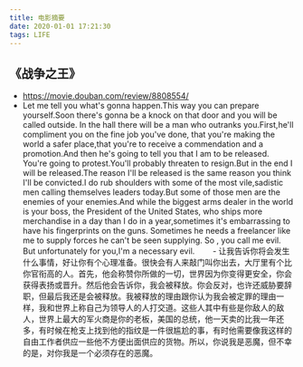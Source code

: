 ```yaml
---
title: 电影摘要
date: 2020-01-01 17:21:30
tags: LIFE
---
```


## 《战争之王》
+ <https://movie.douban.com/review/8808554/>
+ Let me tell you what's gonna happen.This way you can prepare yourself.Soon there's gonna be a knock on that door and you will be called outside. In the hall there will be a man who outranks you.First,he'll compliment you on the fine job you've done, that you're making the world a safer place,that you're to receive a commendation and a promotion.And then he's going to tell you that I am to be released. You're going to protest.You'll probably threaten to resign.But in the end I will be released.The reason I'll be released is the same reason you think I'll be convicted.I do rub shoulders with some of the most vile,sadistic men calling themselves leaders today.But some of those men are the enemies of your enemies.And while the biggest arms dealer in the world is your boss, the President of the United States, who ships more merchandise in a day than I do in a year,sometimes it's embarrassing to have his fingerprints on the guns. Sometimes he needs a freelancer like me to supply forces he can't be seen supplying. So , you call me evil. But unfortunately for you,I'm a necessary evil.
　　- 让我告诉你将会发生什么事情，好让你有个心理准备。很快会有人来敲门叫你出去，大厅里有个比你官衔高的人。首先，他会称赞你所做的一切，世界因为你变得更安全，你会获得表扬或晋升。然后他会告诉你，我会被释放。你会反对，也许还威胁要辞职，但最后我还是会被释放。我被释放的理由跟你认为我会被定罪的理由一样，我和世界上称自己为领导人的人打交道。这些人其中有些是你敌人的敌人，世界上最大的军火商是你的老板，美国的总统，他一天卖的比我一年还多，有时候在枪支上找到他的指纹是一件很尴尬的事，有时他需要像我这样的自由工作者供应一些他不方便出面供应的货物。所以，你说我是恶魔，但不幸的是，对你我是一个必须存在的恶魔。
